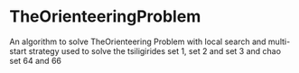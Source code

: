 # TheOrienteeringProblem
An algorithm to solve TheOrienteering Problem with local search and multi-start strategy
used to solve the tsiligirides set 1, set 2 and set 3 and chao set 64 and 66
